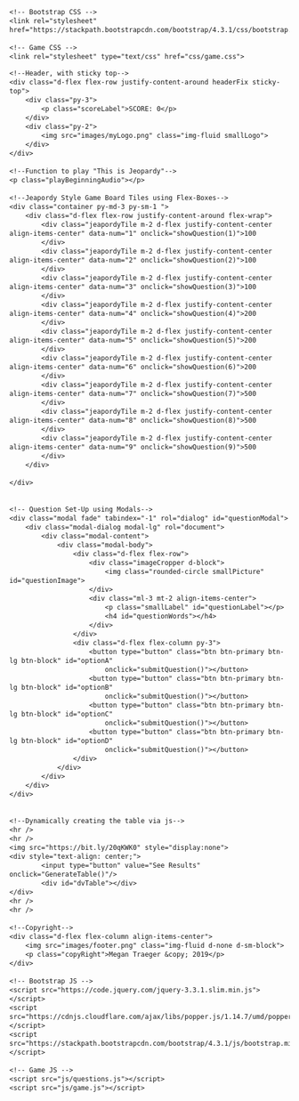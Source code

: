<!DOCTYPE html>
<html lang="en">

<head>
    <title>Riddles and Tricks</title>
    <meta charset="UTF-8">

    <!-- Bootstrap CSS -->
    <link rel="stylesheet" href="https://stackpath.bootstrapcdn.com/bootstrap/4.3.1/css/bootstrap.min.css">

    <!-- Game CSS -->
    <link rel="stylesheet" type="text/css" href="css/game.css">
</head>

<body>

    <!--Header, with sticky top-->
    <div class="d-flex flex-row justify-content-around headerFix sticky-top">
        <div class="py-3">
            <p class="scoreLabel">SCORE: 0</p>
        </div>
        <div class="py-2">
            <img src="images/myLogo.png" class="img-fluid smallLogo">
        </div>
    </div>
    
    <!--Function to play "This is Jeopardy"--> 
    <p class="playBeginningAudio"></p>

    <!--Jeapordy Style Game Board Tiles using Flex-Boxes-->
    <div class="container py-md-3 py-sm-1 ">
        <div class="d-flex flex-row justify-content-around flex-wrap">
            <div class="jeapordyTile m-2 d-flex justify-content-center align-items-center" data-num="1" onclick="showQuestion(1)">100
            </div>
            <div class="jeapordyTile m-2 d-flex justify-content-center align-items-center" data-num="2" onclick="showQuestion(2)">100
            </div>
            <div class="jeapordyTile m-2 d-flex justify-content-center align-items-center" data-num="3" onclick="showQuestion(3)">100
            </div>
            <div class="jeapordyTile m-2 d-flex justify-content-center align-items-center" data-num="4" onclick="showQuestion(4)">200
            </div>
            <div class="jeapordyTile m-2 d-flex justify-content-center align-items-center" data-num="5" onclick="showQuestion(5)">200
            </div>
            <div class="jeapordyTile m-2 d-flex justify-content-center align-items-center" data-num="6" onclick="showQuestion(6)">200
            </div>
            <div class="jeapordyTile m-2 d-flex justify-content-center align-items-center" data-num="7" onclick="showQuestion(7)">500
            </div>
            <div class="jeapordyTile m-2 d-flex justify-content-center align-items-center" data-num="8" onclick="showQuestion(8)">500
            </div>
            <div class="jeapordyTile m-2 d-flex justify-content-center align-items-center" data-num="9" onclick="showQuestion(9)">500
            </div>
        </div>

    </div>


    <!-- Question Set-Up using Modals-->
    <div class="modal fade" tabindex="-1" rol="dialog" id="questionModal">
        <div class="modal-dialog modal-lg" rol="document">
            <div class="modal-content">
                <div class="modal-body">
                    <div class="d-flex flex-row">
                        <div class="imageCropper d-block">
                            <img class="rounded-circle smallPicture" id="questionImage">
                        </div>
                        <div class="ml-3 mt-2 align-items-center">
                            <p class="smallLabel" id="questionLabel"></p>
                            <h4 id="questionWords"></h4>
                        </div>
                    </div>
                    <div class="d-flex flex-column py-3">
                        <button type="button" class="btn btn-primary btn-lg btn-block" id="optionA"
                            onclick="submitQuestion()"></button>
                        <button type="button" class="btn btn-primary btn-lg btn-block" id="optionB"
                            onclick="submitQuestion()"></button>
                        <button type="button" class="btn btn-primary btn-lg btn-block" id="optionC"
                            onclick="submitQuestion()"></button>
                        <button type="button" class="btn btn-primary btn-lg btn-block" id="optionD"
                            onclick="submitQuestion()"></button>
                    </div>
                </div>
            </div>
        </div>
    </div>


    <!--Dynamically creating the table via js-->
    <hr />
    <hr />
    <img src="https://bit.ly/20qKWK0" style="display:none">
    <div style="text-align: center;">
            <input type="button" value="See Results" onclick="GenerateTable()"/>
            <div id="dvTable"></div>
    </div>
    <hr />
    <hr />

    <!--Copyright-->
    <div class="d-flex flex-column align-items-center">
        <img src="images/footer.png" class="img-fluid d-none d-sm-block">
        <p class="copyRight">Megan Traeger &copy; 2019</p>
    </div>

    <!-- Bootstrap JS -->
    <script src="https://code.jquery.com/jquery-3.3.1.slim.min.js"></script>
    <script src="https://cdnjs.cloudflare.com/ajax/libs/popper.js/1.14.7/umd/popper.min.js"></script>
    <script src="https://stackpath.bootstrapcdn.com/bootstrap/4.3.1/js/bootstrap.min.js"></script>

    <!-- Game JS -->
    <script src="js/questions.js"></script>
    <script src="js/game.js"></script>

</body>

</html>
